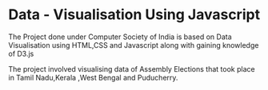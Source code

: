 # Data - Visualisation Using Javascript
The Project done under Computer Society of India is based on Data Visualisation using HTML,CSS and Javascript along with gaining knowledge of D3.js
 
The project involved visualising data of Assembly Elections that took place in Tamil Nadu,Kerala ,West Bengal and Puducherry.
